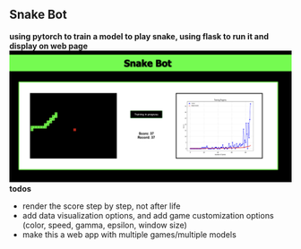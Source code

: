 ## Snake Bot  
**using pytorch to train a model to play snake, using flask to run it and display on web page**  
![](preview.png)  
**todos**  
* render the score step by step, not after life
* add data visualization options, and add game customization options (color, speed, gamma, epsilon, window size)
* make this a web app with multiple games/multiple models  
